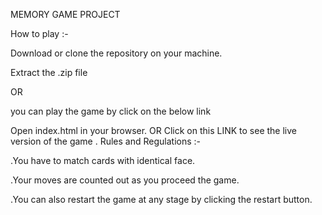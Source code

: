 MEMORY GAME PROJECT


How to play :-

Download or clone the repository on your machine.

Extract the .zip file

OR 

you can play the game by click on the below link



Open index.html in your browser. OR Click on this LINK to see the live version of the game .
Rules and Regulations :-

.You have to match cards with identical face.

.Your moves are counted out as you proceed the game.

.You can also restart the game at any stage by clicking the restart button.
